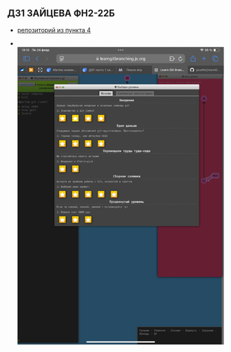 ## **ДЗ1 ЗАЙЦЕВА ФН2-22Б**
+ [репозиторий из пункта 4](https://github.com/ksuzai/primer)

+ <br/>![Image alt](https://github.com/BMSTU-Informatics-by-nuchyobitva/1-intro-to-github-ksuzai/blob/main/IMG_0301.png)
